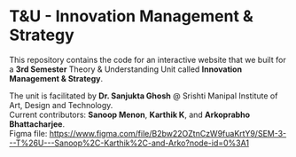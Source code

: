 # T&U - Innovation Management & Strategy
This repository contains the code for an interactive website that we built for a **3rd Semester** Theory &amp; Understanding Unit called **Innovation Management &amp; Strategy**. 

The unit is facilitated by **Dr. Sanjukta Ghosh** @ Srishti Manipal Institute of Art, Design and Technology.
\
Current contributors: **Sanoop Menon**, **Karthik K**, and **Arkoprabho Bhattacharjee**.
\
Figma file: https://www.figma.com/file/B2bw22OZtnCzW9fuaKrtY9/SEM-3---T%26U---Sanoop%2C-Karthik%2C-and-Arko?node-id=0%3A1
